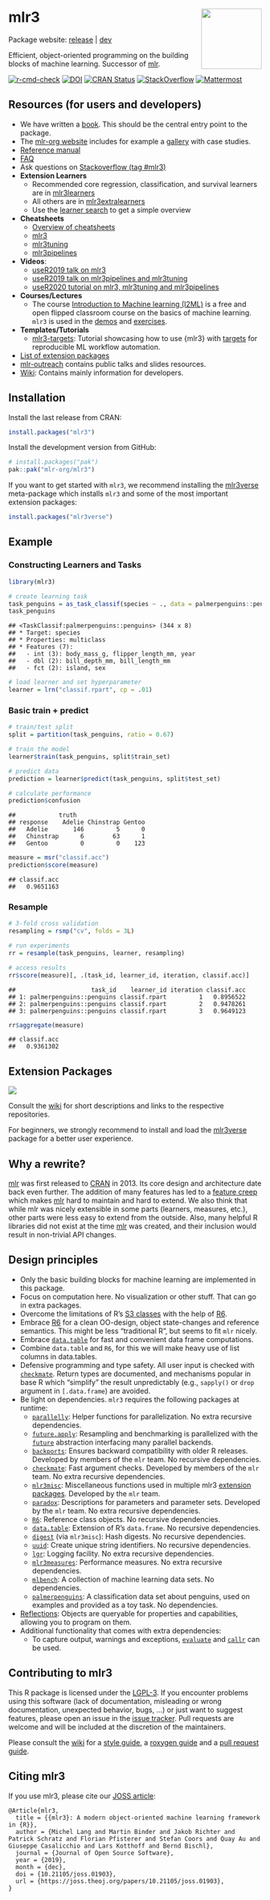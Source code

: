 
# mlr3 <img src="man/figures/logo.png" align="right" width = "120" />

Package website: [release](https://mlr3.mlr-org.com/) \|
[dev](https://mlr3.mlr-org.com/dev/)

Efficient, object-oriented programming on the building blocks of machine
learning. Successor of [mlr](https://github.com/mlr-org/mlr).

<!-- badges: start -->

[![r-cmd-check](https://github.com/mlr-org/mlr3/actions/workflows/r-cmd-check.yml/badge.svg)](https://github.com/mlr-org/mlr3/actions/workflows/r-cmd-check.yml)
[![DOI](https://joss.theoj.org/papers/10.21105/joss.01903/status.svg)](https://doi.org/10.21105/joss.01903)
[![CRAN
Status](https://www.r-pkg.org/badges/version-ago/mlr3)](https://cran.r-project.org/package=mlr3)
[![StackOverflow](https://img.shields.io/badge/stackoverflow-mlr3-orange.svg)](https://stackoverflow.com/questions/tagged/mlr3)
[![Mattermost](https://img.shields.io/badge/chat-mattermost-orange.svg)](https://lmmisld-lmu-stats-slds.srv.mwn.de/mlr_invite/)
<!-- badges: end -->

## Resources (for users and developers)

- We have written a [book](https://mlr3book.mlr-org.com/). This should
  be the central entry point to the package.
- The [mlr-org website](https://mlr-org.com/) includes for example a
  [gallery](https://mlr-org.com/gallery.html) with case studies.
- [Reference manual](https://mlr3.mlr-org.com/reference/)
- [FAQ](https://mlr-org.com/faq.html)
- Ask questions on [Stackoverflow (tag
  \#mlr3)](https://stackoverflow.com/questions/tagged/mlr3)
- **Extension Learners**
  - Recommended core regression, classification, and survival learners
    are in [mlr3learners](https://github.com/mlr-org/mlr3learners)
  - All others are in
    [mlr3extralearners](https://github.com/mlr-org/mlr3extralearners)
  - Use the [learner search](https://mlr-org.com/learners.html) to get a
    simple overview
- **Cheatsheets**
  - [Overview of cheatsheets](https://cheatsheets.mlr-org.com)
  - [mlr3](https://cheatsheets.mlr-org.com/mlr3.pdf)
  - [mlr3tuning](https://cheatsheets.mlr-org.com/mlr3tuning.pdf)
  - [mlr3pipelines](https://cheatsheets.mlr-org.com/mlr3pipelines.pdf)
- **Videos**:
  - [useR2019 talk on mlr3](https://www.youtube.com/watch?v=wsP2hiFnDQs)
  - [useR2019 talk on mlr3pipelines and
    mlr3tuning](https://www.youtube.com/watch?v=gEW5RxkbQuQ)
  - [useR2020 tutorial on mlr3, mlr3tuning and
    mlr3pipelines](https://www.youtube.com/watch?v=T43hO2o_nZw)
    <!--   - [Recorded talk about mlr3spatiotempcv and mlr3spatial at OpenDataScience Europe Conference 2021 in Wageningen, NL](https://av.tib.eu/media/55271) -->
- **Courses/Lectures**
  - The course [Introduction to Machine learning
    (I2ML)](https://slds-lmu.github.io/i2ml/) is a free and open flipped
    classroom course on the basics of machine learning. `mlr3` is used
    in the
    [demos](https://github.com/slds-lmu/lecture_i2ml/tree/master/code-demos-pdf)
    and
    [exercises](https://github.com/slds-lmu/lecture_i2ml/tree/master/exercises).
- **Templates/Tutorials**
  - [mlr3-targets](https://github.com/mlr-org/mlr3-targets): Tutorial
    showcasing how to use {mlr3} with
    [targets](https://docs.ropensci.org/targets/) for reproducible ML
    workflow automation.
- [List of extension packages](https://mlr-org.com/ecosystem.html)
- [mlr-outreach](https://github.com/mlr-org/mlr-outreach) contains
  public talks and slides resources.
- [Wiki](https://github.com/mlr-org/mlr3/wiki): Contains mainly
  information for developers.

## Installation

Install the last release from CRAN:

``` r
install.packages("mlr3")
```

Install the development version from GitHub:

``` r
# install.packages("pak")
pak::pak("mlr-org/mlr3")
```

If you want to get started with `mlr3`, we recommend installing the
[mlr3verse](https://mlr3verse.mlr-org.com/) meta-package which installs
`mlr3` and some of the most important extension packages:

``` r
install.packages("mlr3verse")
```

## Example

### Constructing Learners and Tasks

``` r
library(mlr3)

# create learning task
task_penguins = as_task_classif(species ~ ., data = palmerpenguins::penguins)
task_penguins
```

    ## <TaskClassif:palmerpenguins::penguins> (344 x 8)
    ## * Target: species
    ## * Properties: multiclass
    ## * Features (7):
    ##   - int (3): body_mass_g, flipper_length_mm, year
    ##   - dbl (2): bill_depth_mm, bill_length_mm
    ##   - fct (2): island, sex

``` r
# load learner and set hyperparameter
learner = lrn("classif.rpart", cp = .01)
```

### Basic train + predict

``` r
# train/test split
split = partition(task_penguins, ratio = 0.67)

# train the model
learner$train(task_penguins, split$train_set)

# predict data
prediction = learner$predict(task_penguins, split$test_set)

# calculate performance
prediction$confusion
```

    ##            truth
    ## response    Adelie Chinstrap Gentoo
    ##   Adelie       146         5      0
    ##   Chinstrap      6        63      1
    ##   Gentoo         0         0    123

``` r
measure = msr("classif.acc")
prediction$score(measure)
```

    ## classif.acc 
    ##   0.9651163

### Resample

``` r
# 3-fold cross validation
resampling = rsmp("cv", folds = 3L)

# run experiments
rr = resample(task_penguins, learner, resampling)

# access results
rr$score(measure)[, .(task_id, learner_id, iteration, classif.acc)]
```

    ##                     task_id    learner_id iteration classif.acc
    ## 1: palmerpenguins::penguins classif.rpart         1   0.8956522
    ## 2: palmerpenguins::penguins classif.rpart         2   0.9478261
    ## 3: palmerpenguins::penguins classif.rpart         3   0.9649123

``` r
rr$aggregate(measure)
```

    ## classif.acc 
    ##   0.9361302

## Extension Packages

<a href="https://raw.githubusercontent.com/mlr-org/mlr3/main/man/figures/mlr3verse.svg?sanitize=true"><img src="man/figures/mlr3verse.svg" /></a>

Consult the
[wiki](https://github.com/mlr-org/mlr3/wiki/Extension-Packages) for
short descriptions and links to the respective repositories.

For beginners, we strongly recommend to install and load the
[mlr3verse](https://mlr3verse.mlr-org.com/) package for a better user
experience.

## Why a rewrite?

[mlr](https://github.com/mlr-org/mlr) was first released to
[CRAN](https://cran.r-project.org/package=mlr) in 2013. Its core design
and architecture date back even further. The addition of many features
has led to a [feature
creep](https://en.wikipedia.org/wiki/Feature_creep) which makes
[mlr](https://github.com/mlr-org/mlr) hard to maintain and hard to
extend. We also think that while mlr was nicely extensible in some parts
(learners, measures, etc.), other parts were less easy to extend from
the outside. Also, many helpful R libraries did not exist at the time
[mlr](https://github.com/mlr-org/mlr) was created, and their inclusion
would result in non-trivial API changes.

## Design principles

- Only the basic building blocks for machine learning are implemented in
  this package.
- Focus on computation here. No visualization or other stuff. That can
  go in extra packages.
- Overcome the limitations of R’s [S3
  classes](https://adv-r.hadley.nz/s3.html) with the help of
  [R6](https://cran.r-project.org/package=R6).
- Embrace [R6](https://cran.r-project.org/package=R6) for a clean
  OO-design, object state-changes and reference semantics. This might be
  less “traditional R”, but seems to fit `mlr` nicely.
- Embrace [`data.table`](https://cran.r-project.org/package=data.table)
  for fast and convenient data frame computations.
- Combine `data.table` and `R6`, for this we will make heavy use of list
  columns in data.tables.
- Defensive programming and type safety. All user input is checked with
  [`checkmate`](https://cran.r-project.org/package=checkmate). Return
  types are documented, and mechanisms popular in base R which
  “simplify” the result unpredictably (e.g., `sapply()` or `drop`
  argument in `[.data.frame`) are avoided.
- Be light on dependencies. `mlr3` requires the following packages at
  runtime:
  - [`parallelly`](https://cran.r-project.org/package=parallelly):
    Helper functions for parallelization. No extra recursive
    dependencies.
  - [`future.apply`](https://cran.r-project.org/package=future.apply):
    Resampling and benchmarking is parallelized with the
    [`future`](https://cran.r-project.org/package=future) abstraction
    interfacing many parallel backends.
  - [`backports`](https://cran.r-project.org/package=backports): Ensures
    backward compatibility with older R releases. Developed by members
    of the `mlr` team. No recursive dependencies.
  - [`checkmate`](https://cran.r-project.org/package=checkmate): Fast
    argument checks. Developed by members of the `mlr` team. No extra
    recursive dependencies.
  - [`mlr3misc`](https://cran.r-project.org/package=mlr3misc):
    Miscellaneous functions used in multiple mlr3 [extension
    packages](https://mlr-org.com/ecosystem.html). Developed by the
    `mlr` team.
  - [`paradox`](https://cran.r-project.org/package=paradox):
    Descriptions for parameters and parameter sets. Developed by the
    `mlr` team. No extra recursive dependencies.
  - [`R6`](https://cran.r-project.org/package=R6): Reference class
    objects. No recursive dependencies.
  - [`data.table`](https://cran.r-project.org/package=data.table):
    Extension of R’s `data.frame`. No recursive dependencies.
  - [`digest`](https://cran.r-project.org/package=digest) (via
    `mlr3misc`): Hash digests. No recursive dependencies.
  - [`uuid`](https://cran.r-project.org/package=uuid): Create unique
    string identifiers. No recursive dependencies.
  - [`lgr`](https://cran.r-project.org/package=lgr): Logging facility.
    No extra recursive dependencies.
  - [`mlr3measures`](https://cran.r-project.org/package=mlr3measures):
    Performance measures. No extra recursive dependencies.
  - [`mlbench`](https://cran.r-project.org/package=mlbench): A
    collection of machine learning data sets. No dependencies.
  - [`palmerpenguins`](https://cran.r-project.org/package=palmerpenguins):
    A classification data set about penguins, used on examples and
    provided as a toy task. No dependencies.
- [Reflections](https://en.wikipedia.org/wiki/Reflection_%28computer_programming%29):
  Objects are queryable for properties and capabilities, allowing you to
  program on them.
- Additional functionality that comes with extra dependencies:
  - To capture output, warnings and exceptions,
    [`evaluate`](https://cran.r-project.org/package=evaluate) and
    [`callr`](https://cran.r-project.org/package=callr) can be used.

## Contributing to mlr3

This R package is licensed under the
[LGPL-3](https://www.gnu.org/licenses/lgpl-3.0.en.html). If you
encounter problems using this software (lack of documentation,
misleading or wrong documentation, unexpected behavior, bugs, …) or just
want to suggest features, please open an issue in the [issue
tracker](https://github.com/mlr-org/mlr3/issues). Pull requests are
welcome and will be included at the discretion of the maintainers.

Please consult the [wiki](https://github.com/mlr-org/mlr3/wiki/) for a
[style guide](https://github.com/mlr-org/mlr3/wiki/Style-Guide), a
[roxygen guide](https://github.com/mlr-org/mlr3/wiki/Roxygen-Guide) and
a [pull request
guide](https://github.com/mlr-org/mlr3/wiki/PR-Guidelines).

## Citing mlr3

If you use mlr3, please cite our [JOSS
article](https://doi.org/10.21105/joss.01903):

    @Article{mlr3,
      title = {{mlr3}: A modern object-oriented machine learning framework in {R}},
      author = {Michel Lang and Martin Binder and Jakob Richter and Patrick Schratz and Florian Pfisterer and Stefan Coors and Quay Au and Giuseppe Casalicchio and Lars Kotthoff and Bernd Bischl},
      journal = {Journal of Open Source Software},
      year = {2019},
      month = {dec},
      doi = {10.21105/joss.01903},
      url = {https://joss.theoj.org/papers/10.21105/joss.01903},
    }
